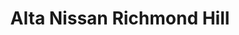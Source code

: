 ---
title: "Alta Nissan Richmond Hill"
url: /richmond-hill/alta-nissan-richmond-hill/
shop: Autohaus
---